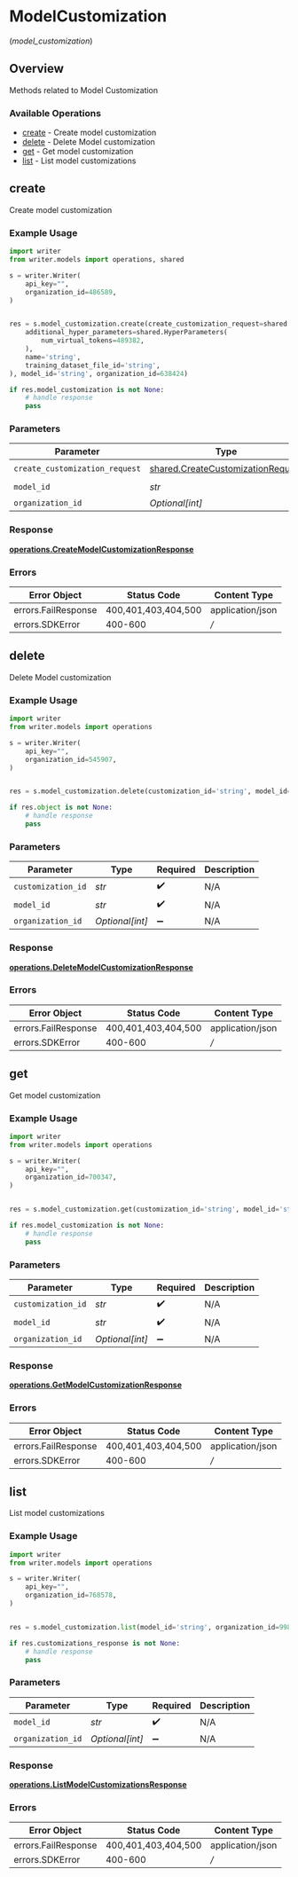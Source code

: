 # ModelCustomization
(*model_customization*)

## Overview

Methods related to Model Customization

### Available Operations

* [create](#create) - Create model customization
* [delete](#delete) - Delete Model customization
* [get](#get) - Get model customization
* [list](#list) - List model customizations

## create

Create model customization

### Example Usage

```python
import writer
from writer.models import operations, shared

s = writer.Writer(
    api_key="",
    organization_id=486589,
)


res = s.model_customization.create(create_customization_request=shared.CreateCustomizationRequest(
    additional_hyper_parameters=shared.HyperParameters(
        num_virtual_tokens=489382,
    ),
    name='string',
    training_dataset_file_id='string',
), model_id='string', organization_id=638424)

if res.model_customization is not None:
    # handle response
    pass
```

### Parameters

| Parameter                                                                              | Type                                                                                   | Required                                                                               | Description                                                                            |
| -------------------------------------------------------------------------------------- | -------------------------------------------------------------------------------------- | -------------------------------------------------------------------------------------- | -------------------------------------------------------------------------------------- |
| `create_customization_request`                                                         | [shared.CreateCustomizationRequest](../../models/shared/createcustomizationrequest.md) | :heavy_check_mark:                                                                     | N/A                                                                                    |
| `model_id`                                                                             | *str*                                                                                  | :heavy_check_mark:                                                                     | N/A                                                                                    |
| `organization_id`                                                                      | *Optional[int]*                                                                        | :heavy_minus_sign:                                                                     | N/A                                                                                    |


### Response

**[operations.CreateModelCustomizationResponse](../../models/operations/createmodelcustomizationresponse.md)**
### Errors

| Error Object        | Status Code         | Content Type        |
| ------------------- | ------------------- | ------------------- |
| errors.FailResponse | 400,401,403,404,500 | application/json    |
| errors.SDKError     | 400-600             | */*                 |

## delete

Delete Model customization

### Example Usage

```python
import writer
from writer.models import operations

s = writer.Writer(
    api_key="",
    organization_id=545907,
)


res = s.model_customization.delete(customization_id='string', model_id='string', organization_id=841399)

if res.object is not None:
    # handle response
    pass
```

### Parameters

| Parameter          | Type               | Required           | Description        |
| ------------------ | ------------------ | ------------------ | ------------------ |
| `customization_id` | *str*              | :heavy_check_mark: | N/A                |
| `model_id`         | *str*              | :heavy_check_mark: | N/A                |
| `organization_id`  | *Optional[int]*    | :heavy_minus_sign: | N/A                |


### Response

**[operations.DeleteModelCustomizationResponse](../../models/operations/deletemodelcustomizationresponse.md)**
### Errors

| Error Object        | Status Code         | Content Type        |
| ------------------- | ------------------- | ------------------- |
| errors.FailResponse | 400,401,403,404,500 | application/json    |
| errors.SDKError     | 400-600             | */*                 |

## get

Get model customization

### Example Usage

```python
import writer
from writer.models import operations

s = writer.Writer(
    api_key="",
    organization_id=700347,
)


res = s.model_customization.get(customization_id='string', model_id='string', organization_id=90065)

if res.model_customization is not None:
    # handle response
    pass
```

### Parameters

| Parameter          | Type               | Required           | Description        |
| ------------------ | ------------------ | ------------------ | ------------------ |
| `customization_id` | *str*              | :heavy_check_mark: | N/A                |
| `model_id`         | *str*              | :heavy_check_mark: | N/A                |
| `organization_id`  | *Optional[int]*    | :heavy_minus_sign: | N/A                |


### Response

**[operations.GetModelCustomizationResponse](../../models/operations/getmodelcustomizationresponse.md)**
### Errors

| Error Object        | Status Code         | Content Type        |
| ------------------- | ------------------- | ------------------- |
| errors.FailResponse | 400,401,403,404,500 | application/json    |
| errors.SDKError     | 400-600             | */*                 |

## list

List model customizations

### Example Usage

```python
import writer
from writer.models import operations

s = writer.Writer(
    api_key="",
    organization_id=768578,
)


res = s.model_customization.list(model_id='string', organization_id=99895)

if res.customizations_response is not None:
    # handle response
    pass
```

### Parameters

| Parameter          | Type               | Required           | Description        |
| ------------------ | ------------------ | ------------------ | ------------------ |
| `model_id`         | *str*              | :heavy_check_mark: | N/A                |
| `organization_id`  | *Optional[int]*    | :heavy_minus_sign: | N/A                |


### Response

**[operations.ListModelCustomizationsResponse](../../models/operations/listmodelcustomizationsresponse.md)**
### Errors

| Error Object        | Status Code         | Content Type        |
| ------------------- | ------------------- | ------------------- |
| errors.FailResponse | 400,401,403,404,500 | application/json    |
| errors.SDKError     | 400-600             | */*                 |
